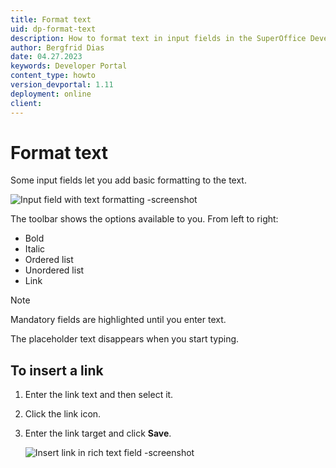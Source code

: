 ```yaml
---
title: Format text
uid: dp-format-text
description: How to format text in input fields in the SuperOffice Developer Portal.
author: Bergfrid Dias
date: 04.27.2023
keywords: Developer Portal
content_type: howto
version_devportal: 1.11
deployment: online
client:
---
```


# Format text

Some input fields let you add basic formatting to the text.

![Input field with text formatting -screenshot][img1]

The toolbar shows the options available to you. From left to right:

* Bold
* Italic
* Ordered list
* Unordered list
* Link

> [!NOTE]
> Mandatory fields are highlighted until you enter text.
>
> The placeholder text disappears when you start typing.

## To insert a link

1. Enter the link text and then select it.
1. Click the link icon.
1. Enter the link target and click **Save**.

    ![Insert link in rich text field -screenshot][img2]

<!-- Referenced links -->

<!-- Referenced images -->
[img1]: media/text-formatting.png
[img2]: media/insert-link.png
